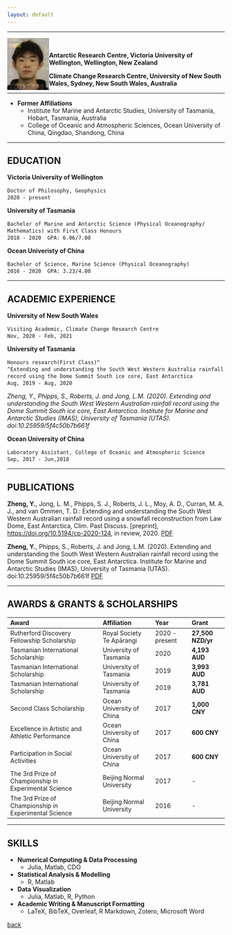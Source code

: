 ```yaml
---
layout: default
---
```


* * *

<img align="left" src="/assets/yz.png" style="max-height: 120px">   

&nbsp;

**Antarctic Research Centre, Victoria University of Wellington, Wellington, New Zealand**

**Climate Change Research Centre, University of New South Wales, Sydney, New South Wales, Australia**

* * *

- **Former Affiliations**
  - Institute for Marine and Antarctic Studies, University of Tasmania, Hobart, Tasmania, Australia
  - College of Oceanic and Atmospheric Sciences, Ocean University of China, Qingdao, Shandong, China

* * *

## EDUCATION

**Victoria University of Wellington** 

    Doctor of Philosophy, Geophysics                     
    2020 - present 


**University of Tasmania**  

    Bachelor of Marine and Antarctic Science (Physical Oceanography/ Mathematics) with First Class Honours
    2018 - 2020  GPA: 6.06/7.00
    
**Ocean Univeristy of China**

    Bachelor of Science, Marine Science (Physical Oceanography)
    2016 - 2020  GPA: 3.23/4.00

* * *

## ACADEMIC EXPERIENCE

**University of New South Wales**

    Visiting Academic, Climate Change Research Centre
    Nov, 2020 - Feb, 2021

**University of Tasmania**

    Honours research(First Class)^
    ^Extending and understanding the South West Western Australia rainfall record using the Dome Summit South ice core, East Antarctica
    Aug, 2019 - Aug, 2020

_Zheng, Y., Phipps, S., Roberts, J. and Jong, L.M. (2020). Extending and understanding the South West Western Australian rainfall record using the Dome Summit South ice core, East Antarctica. Institute for Marine and Antarctic Studies (IMAS), University of Tasmania (UTAS). doi:10.25959/5f4c50b7b661f_

**Ocean University of China**

    Laboratory Assistant, College of Oceanic and Atmospheric Science
    Sep, 2017 - Jun,2018

* * *

## PUBLICATIONS 

**Zheng, Y.**, Jong, L. M., Phipps, S. J., Roberts, J. L., Moy, A. D., Curran, M. A. J., and van Ommen, T. D.: Extending and understanding the South West Western Australian rainfall record using a snowfall reconstruction from Law Dome, East Antarctica, Clim. Past Discuss. [preprint], https://doi.org/10.5194/cp-2020-124, in review, 2020.
[PDF](https://cp.copernicus.org/preprints/cp-2020-124/cp-2020-124.pdf)

**Zheng, Y.**, Phipps, S., Roberts, J. and Jong, L.M. (2020). Extending and understanding the South West Western Australian rainfall record using the Dome Summit South ice core, East Antarctica. Institute for Marine and Antarctic Studies (IMAS), University of Tasmania (UTAS). doi:10.25959/5f4c50b7b661f
[PDF](https://data.imas.utas.edu.au/attachments/47848595-038b-46b3-ba75-6f52d5295a62/Thesis_Yaowen_ZHENG.pdf)

* * *

## AWARDS & GRANTS & SCHOLARSHIPS

| Award                                               |Affiliation              | Year          | Grant             |
|:----------------------------------------------------|:------------------------|:--------------|:------------------|
|Rutherford Discovery Fellowship Scholarship          |Royal Society Te Apārangi| 2020 - present| **27,500 NZD/yr** |
|Tasmanian International Scholarship                  |University of Tasmania   | 2020          | **4,193 AUD**     |
|Tasmanian International Scholarship                  |University of Tasmania   | 2019          | **3,993 AUD**     |
|Tasmanian International Scholarship                  |University of Tasmania   | 2019          | **3,781 AUD**     |
|Second Class Scholarship                             |Ocean University of China| 2017          | **1,000 CNY**     | 
|Excellence in Artistic and Athletic Performance      |Ocean University of China| 2017          | **600 CNY**       |
|Participation in Social Activities                   |Ocean University of China| 2017          | **600 CNY**       |
|The 3rd Prize of Championship in Experimental Science|Beijing Normal University| 2017          | -                 |
|The 3rd Prize of Championship in Experimental Science|Beijing Normal University| 2016          | -                 |


* * *

## SKILLS

- **Numerical Computing & Data Processing**
  - Julia, Matlab, CDO
- **Statistical Analysis & Modelling**
  - R, Matlab
- **Data Visualization**
  - Julia, Matlab, R, Python
- **Academic Writing & Manuscript Formatting**
  - LaTeX, BibTeX, Overleaf, R Markdown, Zotero, Microsoft Word

[back](./)
